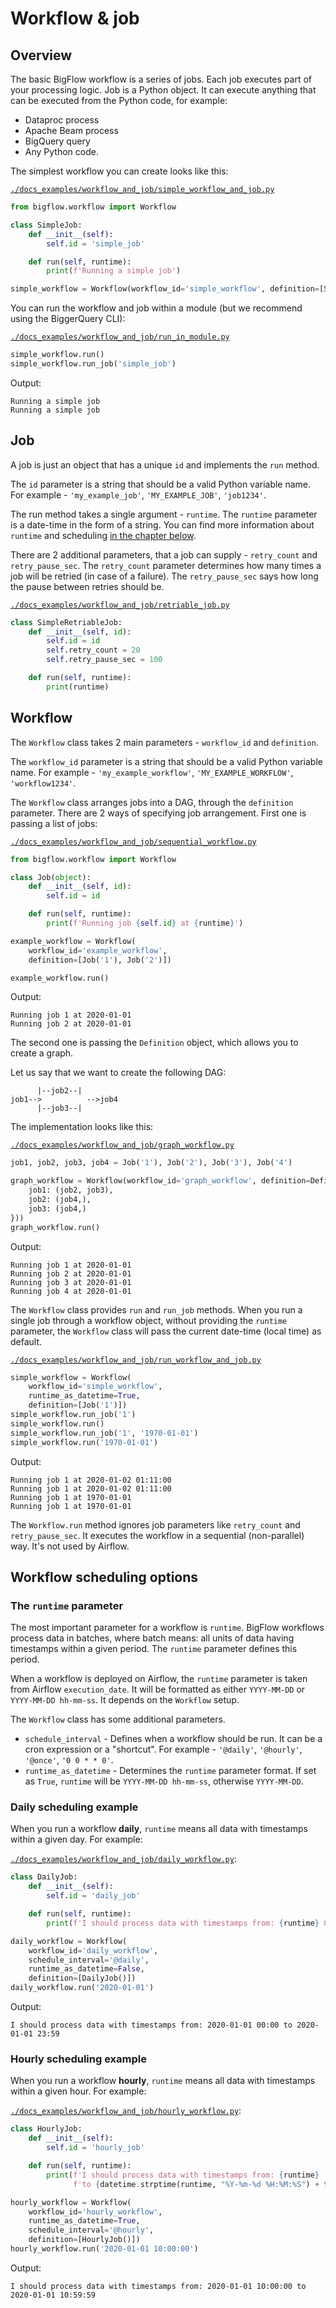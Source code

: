 # Workflow & job

## Overview

The basic BigFlow workflow is a series of jobs. Each job executes part of your processing logic. Job is a Python object. 
It can execute anything that can be executed from the Python code, for example:

* Dataproc process
* Apache Beam process
* BigQuery query
* Any Python code.

The simplest workflow you can create looks like this:

[`./docs_examples/workflow_and_job/simple_workflow_and_job.py`](./docs_examples/workflow_and_job/simple_workflow_and_job.py)
```python
from bigflow.workflow import Workflow

class SimpleJob:
    def __init__(self):
        self.id = 'simple_job'

    def run(self, runtime):
        print(f'Running a simple job')

simple_workflow = Workflow(workflow_id='simple_workflow', definition=[SimpleJob()])
```

You can run the workflow and job within a module (but we recommend using the BiggerQuery CLI):

[`./docs_examples/workflow_and_job/run_in_module.py`](./docs_examples/workflow_and_job/run_in_module.py)
```python
simple_workflow.run()
simple_workflow.run_job('simple_job')
```

Output:

```text
Running a simple job
Running a simple job
```

## Job

A job is just an object that has a unique `id` and implements the `run` method.

The `id` parameter is a string that should be a valid Python variable name. For example - `'my_example_job'`, `'MY_EXAMPLE_JOB'`, `'job1234'`.

The run method takes a single argument - `runtime`. The `runtime` parameter is a date-time in the form of a string. 
You can find more information about `runtime` and scheduling [in the chapter below](#workflow-scheduling-options).

There are 2 additional parameters, that a job can supply - `retry_count` and `retry_pause_sec`. The `retry_count` parameter
determines how many times a job will be retried (in case of a failure). The `retry_pause_sec` says how long the pause between retries should be.

[`./docs_examples/workflow_and_job/retriable_job.py`](./docs_examples/workflow_and_job/retriable_job.py)
```python
class SimpleRetriableJob:
    def __init__(self, id):
        self.id = id
        self.retry_count = 20
        self.retry_pause_sec = 100

    def run(self, runtime):
        print(runtime)
```

## Workflow

The `Workflow` class takes 2 main parameters - `workflow_id` and `definition`.

The `workflow_id` parameter is a string that should be a valid Python variable name. For example - `'my_example_workflow'`, `'MY_EXAMPLE_WORKFLOW'`, `'workflow1234'`.

The `Workflow` class arranges jobs into a DAG, through the `definition` parameter. There are 2 ways of specifying job arrangement. First one is passing a list
of jobs:

[`./docs_examples/workflow_and_job/sequential_workflow.py`](./docs_examples/workflow_and_job/sequential_workflow.py)
```python
from bigflow.workflow import Workflow

class Job(object):
    def __init__(self, id):
        self.id = id

    def run(self, runtime):
        print(f'Running job {self.id} at {runtime}')

example_workflow = Workflow(
    workflow_id='example_workflow',
    definition=[Job('1'), Job('2')])

example_workflow.run()
```

Output:
```text
Running job 1 at 2020-01-01
Running job 2 at 2020-01-01
```

The second one is passing the `Definition` object, which allows you to create a graph.

Let us say that we want to create the following DAG:
    
```
      |--job2--|
job1-->          -->job4 
      |--job3--|
```

The implementation looks like this:

[`./docs_examples/workflow_and_job/graph_workflow.py`](./docs_examples/workflow_and_job/graph_workflow.py)
```python
job1, job2, job3, job4 = Job('1'), Job('2'), Job('3'), Job('4')

graph_workflow = Workflow(workflow_id='graph_workflow', definition=Definition({
    job1: (job2, job3),
    job2: (job4,),
    job3: (job4,)
}))
graph_workflow.run()
```

Output:
```text
Running job 1 at 2020-01-01
Running job 2 at 2020-01-01
Running job 3 at 2020-01-01
Running job 4 at 2020-01-01
```

The `Workflow` class provides `run` and `run_job` methods. When you run a single job through a workflow object, 
without providing the `runtime` parameter, the `Workflow` class will pass the current date-time (local time) as default.

[`./docs_examples/workflow_and_job/run_workflow_and_job.py`](./docs_examples/workflow_and_job/run_workflow_and_job.py)
```python
simple_workflow = Workflow(
    workflow_id='simple_workflow',
    runtime_as_datetime=True,
    definition=[Job('1')])
simple_workflow.run_job('1')
simple_workflow.run()
simple_workflow.run_job('1', '1970-01-01')
simple_workflow.run('1970-01-01')
```

Output:
```text
Running job 1 at 2020-01-02 01:11:00
Running job 1 at 2020-01-02 01:11:00
Running job 1 at 1970-01-01
Running job 1 at 1970-01-01
```

The `Workflow.run` method ignores job parameters like `retry_count` and `retry_pause_sec`. It executes the workflow in a sequential (non-parallel) way.
It's not used by Airflow.

## Workflow scheduling options

### The `runtime` parameter

The most important parameter for a workflow is `runtime`. BigFlow workflows process data in batches, 
where batch means: all units of data having timestamps within a given period. The `runtime` parameter defines this period.

When a workflow is deployed on Airflow, the `runtime` parameter is taken from Airflow `execution_date`. 
It will be formatted as either `YYYY-MM-DD` or `YYYY-MM-DD hh-mm-ss`. It depends on the `Workflow` setup.

The `Workflow` class has some additional parameters. 

* `schedule_interval` - Defines when a workflow should be run. It can be a cron expression or a "shortcut". 
For example - `'@daily'`, `'@hourly'`, `'@once'`, `'0 0 * * 0'`.
* `runtime_as_datetime` - Determines the `runtime` parameter format. If set as `True`, `runtime` will be `YYYY-MM-DD hh-mm-ss`, 
otherwise `YYYY-MM-DD`.

### Daily scheduling example

When you run a workflow **daily**, `runtime` means all data with timestamps within a given day.
For example:

[`./docs_examples/workflow_and_job/daily_workflow.py`](./docs_examples/workflow_and_job/daily_workflow.py):
```python
class DailyJob:
    def __init__(self):
        self.id = 'daily_job'

    def run(self, runtime):
        print(f'I should process data with timestamps from: {runtime} 00:00 to {runtime} 23:59')

daily_workflow = Workflow(
    workflow_id='daily_workflow',
    schedule_interval='@daily',
    runtime_as_datetime=False,
    definition=[DailyJob()])
daily_workflow.run('2020-01-01')
```

Output:

```text
I should process data with timestamps from: 2020-01-01 00:00 to 2020-01-01 23:59
``` 

### Hourly scheduling example 

When you run a workflow **hourly**, `runtime` means all data with timestamps within a given hour.
For example:

[`./docs_examples/workflow_and_job/hourly_workflow.py`](./docs_examples/workflow_and_job/hourly_workflow.py):
```python
class HourlyJob:
    def __init__(self):
        self.id = 'hourly_job'

    def run(self, runtime):
        print(f'I should process data with timestamps from: {runtime} '
              f'to {datetime.strptime(runtime, "%Y-%m-%d %H:%M:%S") + timedelta(minutes=59, seconds=59) }')

hourly_workflow = Workflow(
    workflow_id='hourly_workflow',
    runtime_as_datetime=True,
    schedule_interval='@hourly',
    definition=[HourlyJob()])
hourly_workflow.run('2020-01-01 10:00:00')
```

Output:

```text
I should process data with timestamps from: 2020-01-01 10:00:00 to 2020-01-01 10:59:59
``` 
